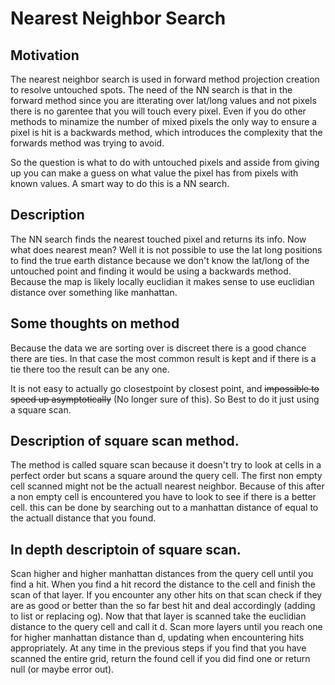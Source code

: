 # Nearest Neighbor Search
## Motivation
The nearest neighbor search is used in forward method projection creation to resolve untouched spots. The need of the NN search is that in the forward method since you are itterating over lat/long values and not pixels there is no garentee that you will touch every pixel. Even if you do other methods to minamize the number of mixed pixels the only way to ensure a pixel is hit is a backwards method, which introduces the complexity that the forwards method was trying to avoid.

So the question is what to do with untouched pixels and asside from giving up you can make a guess on what value the pixel has from pixels with known values. A smart way to do this is a NN search.
 
## Description
The NN search finds the nearest touched pixel and returns its info. Now what does nearest mean? Well it is not possible to use the lat long positions to find the true earth distance because we don't know the lat/long of the untouched point and finding it would be using a backwards method. Because the map is likely locally euclidian it makes sense to use euclidian distance over something like manhattan. 

## Some thoughts on method
Because the data we are sorting over is discreet there is a good chance there are ties. In that case the most common result is kept and if there is a tie there too the result can be any one. 

It is not easy to actually go closestpoint by closest point, and ~~impossible to speed up asymptotically~~ (No longer sure of this). So Best to do it just using a square scan.

## Description of square scan method.
The method is called square scan because it doesn't try to look at cells in a perfect order but scans a square around the query cell. The first non empty cell scanned might not be the actuall nearest neighbor. Because of this after a non empty cell is encountered you have to look to see if there is a better cell. this can be done by searching out to a manhattan distance of equal to the actuall distance that you found. 

## In depth descriptoin of square scan. 
Scan higher and higher manhattan distances from the query cell until you find a hit. When you find a hit record the distance to the cell and finish the scan of that layer. If you encounter any other hits on that scan check if they are as good or better than the so far best hit and deal accordingly (adding to list or replacing og). Now that that layer is scanned take the euclidian distance to the query cell and call it d. Scan more layers until you reach one for higher manhattan distance than d, updating when encountering hits appropriately.
At any time in the previous steps if you find that you have scanned the entire grid, return the found cell if you did find one or return null (or maybe error out).